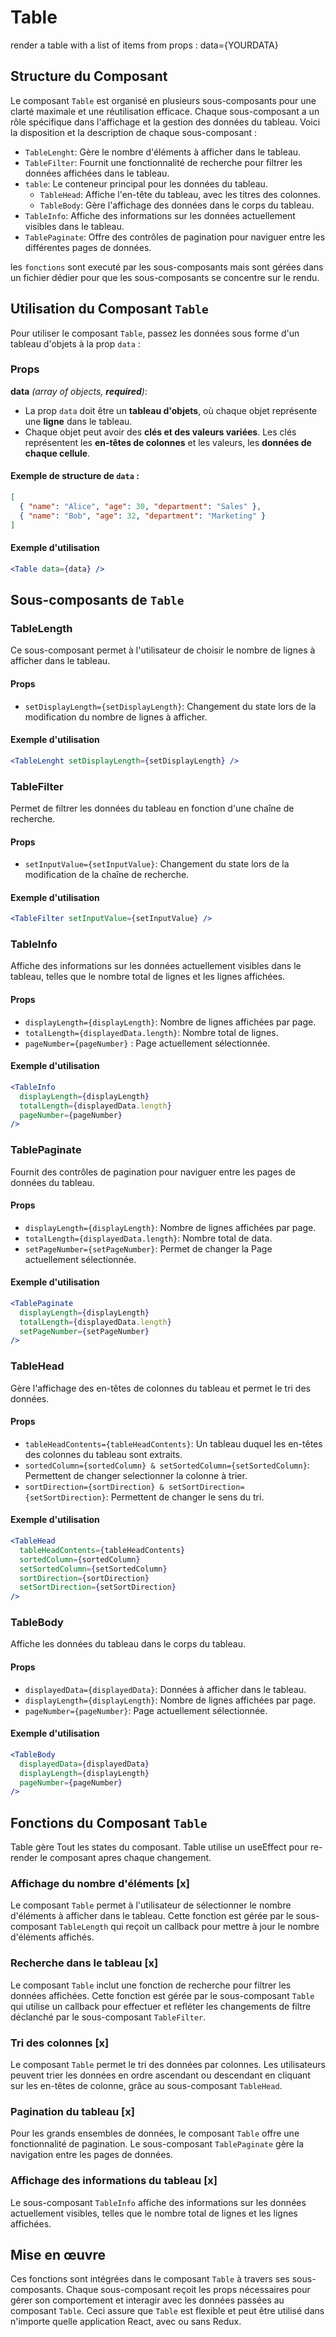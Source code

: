 # Table

render a table with a list of items from props : data={YOURDATA}

## Structure du Composant

Le composant `Table` est organisé en plusieurs sous-composants pour une clarté maximale et une réutilisation efficace. Chaque sous-composant a un rôle spécifique dans l'affichage et la gestion des données du tableau. Voici la disposition et la description de chaque sous-composant :

- `TableLenght`: Gère le nombre d'éléments à afficher dans le tableau.
- `TableFilter`: Fournit une fonctionnalité de recherche pour filtrer les données affichées dans le tableau.
- `table`: Le conteneur principal pour les données du tableau.
  - `TableHead`: Affiche l'en-tête du tableau, avec les titres des colonnes.
  - `TableBody`: Gère l'affichage des données dans le corps du tableau.
- `TableInfo`: Affiche des informations sur les données actuellement visibles dans le tableau.
- `TablePaginate`: Offre des contrôles de pagination pour naviguer entre les différentes pages de données.

les `fonctions` sont executé par les sous-composants mais sont gérées dans un fichier dédier pour que les sous-composants se concentre sur le rendu.

## Utilisation du Composant `Table`

Pour utiliser le composant `Table`, passez les données sous forme d'un tableau d'objets à la prop `data` :

### Props

**data** _(array of objects, **required**)_:

- La prop `data` doit être un **tableau d'objets**, où chaque objet représente une **ligne** dans le tableau.
- Chaque objet peut avoir des **clés et des valeurs variées**. Les clés représentent les **en-têtes de colonnes** et les valeurs, les **données de chaque cellule**.

#### Exemple de structure de `data` :

```json
[
  { "name": "Alice", "age": 30, "department": "Sales" },
  { "name": "Bob", "age": 32, "department": "Marketing" }
]
```

#### Exemple d'utilisation

```jsx
<Table data={data} />
```

## Sous-composants de `Table`

### TableLength

Ce sous-composant permet à l'utilisateur de choisir le nombre de lignes à afficher dans le tableau.

#### Props

- `setDisplayLength={setDisplayLength}`: Changement du state lors de la modification du nombre de lignes à afficher.

#### Exemple d'utilisation

```jsx
<TableLenght setDisplayLength={setDisplayLength} />
```

### TableFilter

Permet de filtrer les données du tableau en fonction d'une chaîne de recherche.

#### Props

- `setInputValue={setInputValue}`: Changement du state lors de la modification de la chaîne de recherche.

#### Exemple d'utilisation

```jsx
<TableFilter setInputValue={setInputValue} />
```

### TableInfo

Affiche des informations sur les données actuellement visibles dans le tableau, telles que le nombre total de lignes et les lignes affichées.

#### Props

- `displayLength={displayLength}`: Nombre de lignes affichées par page.
- `totalLength={displayedData.length}`: Nombre total de lignes.
- `pageNumber={pageNumber}` : Page actuellement sélectionnée.

#### Exemple d'utilisation

```jsx
<TableInfo
  displayLength={displayLength}
  totalLength={displayedData.length}
  pageNumber={pageNumber}
/>
```

### TablePaginate

Fournit des contrôles de pagination pour naviguer entre les pages de données du tableau.

#### Props

- `displayLength={displayLength}`: Nombre de lignes affichées par page.
- `totalLength={displayedData.length}`: Nombre total de data.
- `setPageNumber={setPageNumber}`: Permet de changer la Page actuellement sélectionnée.

#### Exemple d'utilisation

```jsx
<TablePaginate
  displayLength={displayLength}
  totalLength={displayedData.length}
  setPageNumber={setPageNumber}
/>
```

### TableHead

Gère l'affichage des en-têtes de colonnes du tableau et permet le tri des données.

#### Props

- `tableHeadContents={tableHeadContents}`: Un tableau duquel les en-têtes des colonnes du tableau sont extraits.
- `sortedColumn={sortedColumn} & setSortedColumn={setSortedColumn}`: Permettent de changer selectionner la colonne à trier.
- `sortDirection={sortDirection} & setSortDirection={setSortDirection}`: Permettent de changer le sens du tri.

#### Exemple d'utilisation

```jsx
<TableHead
  tableHeadContents={tableHeadContents}
  sortedColumn={sortedColumn}
  setSortedColumn={setSortedColumn}
  sortDirection={sortDirection}
  setSortDirection={setSortDirection}
/>
```

### TableBody

Affiche les données du tableau dans le corps du tableau.

#### Props

- `displayedData={displayedData}`: Données à afficher dans le tableau.
- `displayLength={displayLength}`: Nombre de lignes affichées par page.
- `pageNumber={pageNumber}`: Page actuellement sélectionnée.

#### Exemple d'utilisation

```jsx
<TableBody
  displayedData={displayedData}
  displayLength={displayLength}
  pageNumber={pageNumber}
/>
```

## Fonctions du Composant `Table`

Table gère Tout les states du composant.
Table utilise un useEffect pour re-render le composant apres chaque changement.

### Affichage du nombre d'éléments [x]

Le composant `Table` permet à l'utilisateur de sélectionner le nombre d'éléments à afficher dans le tableau. Cette fonction est gérée par le sous-composant `TableLength` qui reçoit un callback pour mettre à jour le nombre d'éléments affichés.

### Recherche dans le tableau [x]

Le composant `Table` inclut une fonction de recherche pour filtrer les données affichées. Cette fonction est gérée par le sous-composant `Table` qui utilise un callback pour effectuer et refléter les changements de filtre déclanché par le sous-composant `TableFilter`.

### Tri des colonnes [x]

Le composant `Table` permet le tri des données par colonnes. Les utilisateurs peuvent trier les données en ordre ascendant ou descendant en cliquant sur les en-têtes de colonne, grâce au sous-composant `TableHead`.

### Pagination du tableau [x]

Pour les grands ensembles de données, le composant `Table` offre une fonctionnalité de pagination. Le sous-composant `TablePaginate` gère la navigation entre les pages de données.

### Affichage des informations du tableau [x]

Le sous-composant `TableInfo` affiche des informations sur les données actuellement visibles, telles que le nombre total de lignes et les lignes affichées.

## Mise en œuvre

Ces fonctions sont intégrées dans le composant `Table` à travers ses sous-composants. Chaque sous-composant reçoit les props nécessaires pour gérer son comportement et interagir avec les données passées au composant `Table`. Ceci assure que `Table` est flexible et peut être utilisé dans n'importe quelle application React, avec ou sans Redux.
